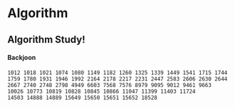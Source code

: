 # Algorithm
## Algorithm Study!
#### Backjoon
    1012 1018 1021 1074 1080 1149 1182 1260 1325 1339 1449 1541 1715 1744
    1759 1780 1931 1946 1992 2164 2178 2217 2231 2447 2583 2606 2630 2644 
    2667 2740 2748 2798 4949 6603 7568 7576 8979 9095 9012 9461 9663 
    10026 10773 10819 10828 10845 10866 11047 11399 11403 11724
    14503 14888 14889 15649 15650 15651 15652 18528
    
